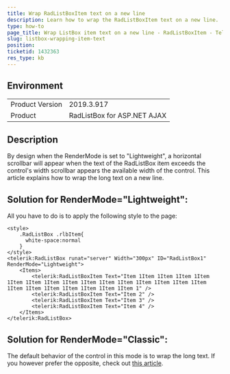 ```yaml
---
title: Wrap RadListBoxItem text on a new line
description: Learn how to wrap the RadListBoxItem text on a new line.
type: how-to
page_title: Wrap ListBox item text on a new line - RadListBoxItem - Telerik Web UI
slug: listbox-wrapping-item-text
position: 
ticketid: 1432363
res_type: kb
---
```


## Environment
<table>
	<tbody>
		<tr>
			<td>Product Version</td>
			<td>2019.3.917</td>
		</tr>
		<tr>
			<td>Product</td>
			<td>RadListBox for ASP.NET AJAX</td>
		</tr>
	</tbody>
</table>


## Description
By design when the RenderMode is set to "Lightweight", a horizontal scrollbar will appear when the text of the RadListBox item exceeds the control's width scrollbar appears the available width of the control.
This article explains how to wrap the long text on a new line.


## Solution for RenderMode="Lightweight":
All you have to do is to apply the following style to the page:

````ASPNET
<style>
    .RadListBox .rlbItem{
      white-space:normal
    }
</style>
<telerik:RadListBox runat="server" Width="300px" ID="RadListBox1" RenderMode="Lightweight">
    <Items>
        <telerik:RadListBoxItem Text="Item 1Item 1Item 1Item 1Item 1Item 1Item 1Item 1Item 1Item 1Item 1Item 1Item 1Item 1Item 1Item 1Item 1Item 1Item 1Item 1Item 1Item 1Item 1" />
        <telerik:RadListBoxItem Text="Item 2" />
        <telerik:RadListBoxItem Text="Item 3" />
        <telerik:RadListBoxItem Text="Item 4" />
    </Items>
</telerik:RadListBox>
````

## Solution for RenderMode="Classic": 
The default behavior of the control in this mode is to wrap the long text. If you however prefer the opposite, check out [this article](https://docs.telerik.com/devtools/aspnet-ajax/controls/listbox/how-to/scroll-items-horizontally).
